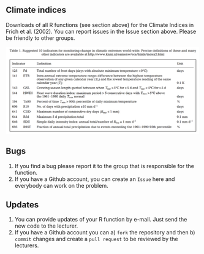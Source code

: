 ## Climate indices

Downloads of all R functions (see section above) for the Climate Indices in Frich et al. (2002).
You can report issues in the Issue section above. Please be friendly to other groups.

![Figure: List of indices to access climate change](frich_index.png)

## Bugs
 1. If you find a bug please report it to the group that is responsible for the function.
 2. If you have a Github account, you can create an `Issue` here and everybody can work on the problem.

## Updates

 1. You can provide updates of your R function by e-mail. Just send the new code to the lecturer.
 2. If you have a Github account you can a) `fork` the repository and then b) `commit` changes and create a `pull request` to be reviewed by the lecturers.
